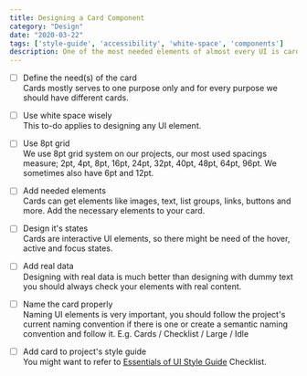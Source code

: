 ```yaml
---
title: Designing a Card Component
category: "Design"
date: "2020-03-22"
tags: ['style-guide', 'accessibility', 'white-space', 'components']
description: One of the most needed elements of almost every UI is card components, there are some to-do's to follow for our standards.
---
```


- [ ] Define the need(s) of the card  
Cards mostly serves to one purpose only and for every purpose we should have different cards.

- [ ] Use white space wisely  
This to-do applies to designing any UI element. 

- [ ] Use 8pt grid  
We use 8pt grid system on our projects, our most used spacings measure; 2pt, 4pt, 8pt, 16pt, 24pt, 32pt, 40pt, 48pt, 64pt, 96pt. We sometimes also have 6pt and 12pt. 

- [ ] Add needed elements  
Cards can get elements like images, text, list groups, links, buttons and more. Add the necessary elements to your card.

- [ ] Design it's states  
Cards are interactive UI elements, so there might be need of the hover, active and focus states.

- [ ] Add real data  
Designing with real data is much better than designing with dummy text you should always check your elements with real content.
  
- [ ] Name the card properly  
Naming UI elements is very important, you should follow the project's current naming convention if there is one or create a semantic naming convention and follow it. E.g. Cards / Checklist / Large / Idle

- [ ] Add card to project's style guide  
You might want to refer to [Essentials of UI Style Guide](/checklist/essentials-of-ui-style-guide) Checklist.
